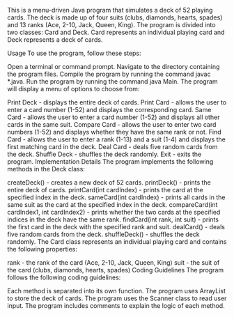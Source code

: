 This is a menu-driven Java program that simulates a deck of 52 playing cards. The deck is made up of four suits (clubs, diamonds, hearts, spades) and 13 ranks (Ace, 2-10, Jack, Queen, King). The program is divided into two classes: Card and Deck. Card represents an individual playing card and Deck represents a deck of cards.

Usage
To use the program, follow these steps:

Open a terminal or command prompt.
Navigate to the directory containing the program files.
Compile the program by running the command javac *.java.
Run the program by running the command java Main.
The program will display a menu of options to choose from:

Print Deck - displays the entire deck of cards.
Print Card - allows the user to enter a card number (1-52) and displays the corresponding card.
Same Card - allows the user to enter a card number (1-52) and displays all other cards in the same suit.
Compare Card - allows the user to enter two card numbers (1-52) and displays whether they have the same rank or not.
Find Card - allows the user to enter a rank (1-13) and a suit (1-4) and displays the first matching card in the deck.
Deal Card - deals five random cards from the deck.
Shuffle Deck - shuffles the deck randomly.
Exit - exits the program.
Implementation Details
The program implements the following methods in the Deck class:

createDeck() - creates a new deck of 52 cards.
printDeck() - prints the entire deck of cards.
printCard(int cardIndex) - prints the card at the specified index in the deck.
sameCard(int cardIndex) - prints all cards in the same suit as the card at the specified index in the deck.
compareCard(int cardIndex1, int cardIndex2) - prints whether the two cards at the specified indices in the deck have the same rank.
findCard(int rank, int suit) - prints the first card in the deck with the specified rank and suit.
dealCard() - deals five random cards from the deck.
shuffleDeck() - shuffles the deck randomly.
The Card class represents an individual playing card and contains the following properties:

rank - the rank of the card (Ace, 2-10, Jack, Queen, King)
suit - the suit of the card (clubs, diamonds, hearts, spades)
Coding Guidelines
The program follows the following coding guidelines:

Each method is separated into its own function.
The program uses ArrayList to store the deck of cards.
The program uses the Scanner class to read user input.
The program includes comments to explain the logic of each method.
